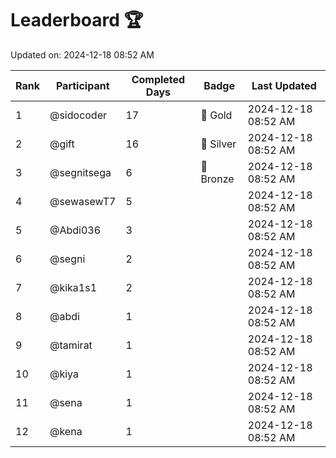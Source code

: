# Leaderboard 🏆

Updated on: 2024-12-18 08:52 AM

| Rank | Participant       | Completed Days | Badge      | Last Updated         |
|------|-------------------|----------------|------------|----------------------|
| 1    | @sidocoder        | 17             | 🏅 Gold     | 2024-12-18 08:52 AM |
| 2    | @gift             | 16             | 🥈 Silver   | 2024-12-18 08:52 AM |
| 3    | @segnitsega       | 6              | 🥉 Bronze   | 2024-12-18 08:52 AM |
| 4    | @sewasewT7        | 5              |            | 2024-12-18 08:52 AM |
| 5    | @Abdi036          | 3              |            | 2024-12-18 08:52 AM |
| 6    | @segni            | 2              |            | 2024-12-18 08:52 AM |
| 7    | @kika1s1          | 2              |            | 2024-12-18 08:52 AM |
| 8    | @abdi             | 1              |            | 2024-12-18 08:52 AM |
| 9    | @tamirat          | 1              |            | 2024-12-18 08:52 AM |
| 10   | @kiya             | 1              |            | 2024-12-18 08:52 AM |
| 11   | @sena             | 1              |            | 2024-12-18 08:52 AM |
| 12   | @kena             | 1              |            | 2024-12-18 08:52 AM |
